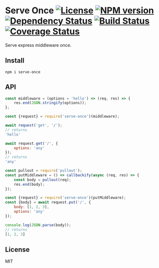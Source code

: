 Serve Once [![License][LicenseIMGURL]][LicenseURL] [![NPM version][NPMIMGURL]][NPMURL] [![Dependency Status][DependencyStatusIMGURL]][DependencyStatusURL] [![Build Status][BuildStatusIMGURL]][BuildStatusURL] [![Coverage Status][CoverageIMGURL]][CoverageURL]
=========

Serve express middleware once.

## Install

```
npm i serve-once
```

## API

```js
const middleware = (options = 'hello') => (req, res) => {
    res.end(JSON.stringify(options));
};

const {request} = require('serve-once')(middleware);

await request('get', '/');
// returns
'hello'

await request.get('/', {
    options: 'any'
});
// returns
'any'

const pullout = require('pullout');
const putMiddleware = () => callbackify(async (req, res) => {
    const body = pullout(req);
    res.end(body);
});

const {request} = require('serve-once')(putMiddleware);
const {body} = await request.put('/', {
    body: [1, 2, 3],
    options: 'any'
});

console.log(JSON.parse(body));
// returns
[1, 2, 3]

```

## License
MIT

[NPMIMGURL]:                https://img.shields.io/npm/v/node-serve-once.svg?style=flat
[BuildStatusIMGURL]:        https://img.shields.io/travis/coderaiser/node-serve-once/master.svg?style=flat
[DependencyStatusIMGURL]:   https://img.shields.io/david/coderaiser/node-serve-once.svg?style=flat
[LicenseIMGURL]:            https://img.shields.io/badge/license-MIT-317BF9.svg?style=flat
[CoverageIMGURL]:           https://coveralls.io/repos/coderaiser/node-serve-once/badge.svg?branch=master&service=github
[NPMURL]:                   https://npmjs.org/package/node-serve-once "npm"
[BuildStatusURL]:           https://travis-ci.org/coderaiser/node-serve-once  "Build Status"
[DependencyStatusURL]:      https://david-dm.org/coderaiser/node-serve-once "Dependency Status"
[LicenseURL]:               https://tldrlegal.com/license/mit-license "MIT License"
[CoverageURL]:              https://coveralls.io/github/coderaiser/node-serve-once?branch=master

